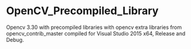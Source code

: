 # OpenCV_Precompiled_Library
Opencv 3.30 with precompiled libraries with opencv extra libraries from opencv_contrib_master compiled for Visual Studio 2015 x64, Release and Debug.
